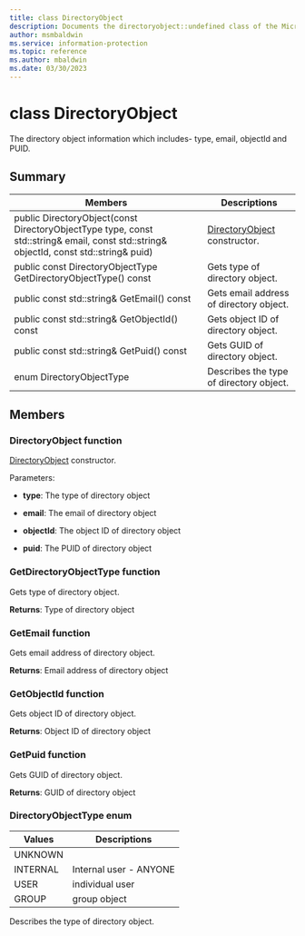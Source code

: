 ```yaml
---
title: class DirectoryObject 
description: Documents the directoryobject::undefined class of the Microsoft Information Protection (MIP) SDK.
author: msmbaldwin
ms.service: information-protection
ms.topic: reference
ms.author: mbaldwin
ms.date: 03/30/2023
---
```


# class DirectoryObject

The directory object information which includes- type, email, objectId and PUID.
  
## Summary
 Members                        | Descriptions                                
--------------------------------|---------------------------------------------
public DirectoryObject(const DirectoryObjectType type, const std::string& email, const std::string& objectId, const std::string& puid)  |  [DirectoryObject](#class_directory_object) constructor.
public const DirectoryObjectType GetDirectoryObjectType() const  |  Gets type of directory object.
public const std::string& GetEmail() const  |  Gets email address of directory object.
public const std::string& GetObjectId() const  |  Gets object ID of directory object.
public const std::string& GetPuid() const  |  Gets GUID of directory object.
enum DirectoryObjectType  |  Describes the type of directory object.
  
## Members
  
### DirectoryObject function

[DirectoryObject](undefined) constructor.

Parameters:  
* **type**: The type of directory object 


* **email**: The email of directory object 


* **objectId**: The object ID of directory object 


* **puid**: The PUID of directory object


  
### GetDirectoryObjectType function
Gets type of directory object.

  
**Returns**: Type of directory object
  
### GetEmail function
Gets email address of directory object.

  
**Returns**: Email address of directory object
  
### GetObjectId function
Gets object ID of directory object.

  
**Returns**: Object ID of directory object
  
### GetPuid function
Gets GUID of directory object.

  
**Returns**: GUID of directory object
  
### DirectoryObjectType enum
 Values                         | Descriptions                                
--------------------------------|---------------------------------------------
UNKNOWN            | 
INTERNAL            | Internal user - ANYONE
USER            | individual user
GROUP            | group object
Describes the type of directory object.